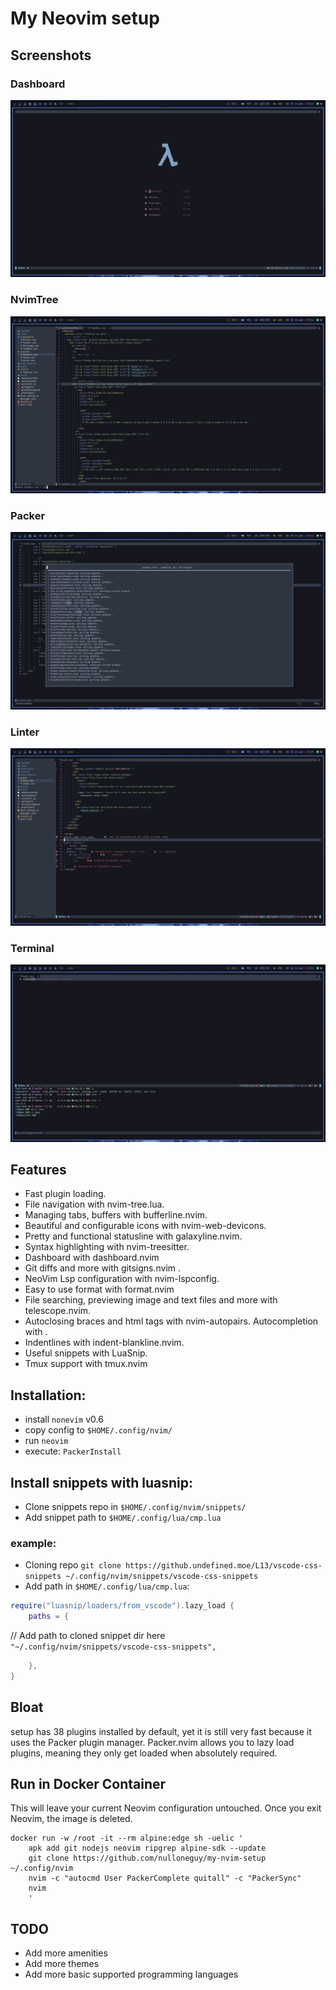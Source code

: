# My Neovim setup

## Screenshots

### Dashboard

![dashboard](screenshots/dashboard.png)

### NvimTree

![](screenshots/nvimtree.png)

### Packer

![](screenshots/packer.png)

### Linter

![](screenshots/linter.png)

### Terminal

![](screenshots/terminal.png)

## Features

- Fast plugin loading.
- File navigation with nvim-tree.lua.
- Managing tabs, buffers with bufferline.nvim.
- Beautiful and configurable icons with nvim-web-devicons.
- Pretty and functional statusline with galaxyline.nvim.
- Syntax highlighting with nvim-treesitter.
- Dashboard with dashboard.nvim
- Git diffs and more with gitsigns.nvim .
- NeoVim Lsp configuration with nvim-lspconfig.
- Easy to use format with format.nvim
- File searching, previewing image and text files and more with telescope.nvim.
- Autoclosing braces and html tags with nvim-autopairs. Autocompletion with .
- Indentlines with indent-blankline.nvim.
- Useful snippets with LuaSnip.
- Tmux support with tmux.nvim

## Installation:

- install `nonevim` v0.6
- copy config to `$HOME/.config/nvim/`
- run `neovim`
- execute: `PackerInstall`

## Install snippets with luasnip:

- Clone snippets repo in `$HOME/.config/nvim/snippets/`
- Add snippet path to `$HOME/.config/lua/cmp.lua`

### example:

- Cloning repo
  `git clone https://github.undefined.moe/L13/vscode-css-snippets ~/.config/nvim/snippets/vscode-css-snippets `
- Add path in ``$HOME/.config/lua/cmp.lua``:

```lua
require("luasnip/loaders/from_vscode").lazy_load {
    paths = {
```
// Add path to cloned snippet dir here<br/>
``"~/.config/nvim/snippets/vscode-css-snippets",``
```lua
    },
}
```

## Bloat

setup has 38 plugins installed by default, yet it is still very fast because it uses the Packer plugin manager.
Packer.nvim allows you to lazy load plugins, meaning they only get loaded when absolutely required.

## Run in Docker Container

This will leave your current Neovim configuration untouched. Once you exit Neovim, the image is deleted.

```
docker run -w /root -it --rm alpine:edge sh -uelic '
    apk add git nodejs neovim ripgrep alpine-sdk --update
    git clone https://github.com/nulloneguy/my-nvim-setup ~/.config/nvim
    nvim -c "autocmd User PackerComplete quitall" -c "PackerSync"
    nvim
    '
```

## TODO

- Add more amenities
- Add more themes
- Add more basic supported programming languages

